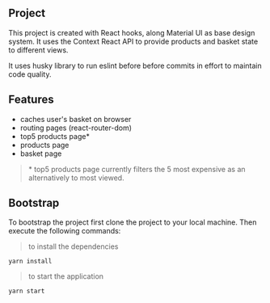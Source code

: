 ## Project

This project is created with React hooks, along Material UI as base design system. It uses the Context React API to provide products and basket state to different views.

It uses husky library to run eslint before before commits in effort to maintain code quality.

## Features

- caches user's basket on browser
- routing pages (react-router-dom)
- top5 products page*
- products page
- basket page

> \* top5 products page currently filters the 5 most expensive as an alternatively to most viewed.

## Bootstrap

To bootstrap the project first clone the project to your local machine. Then execute the following commands:

> to install the dependencies

```
yarn install
```

> to start the application

```
yarn start
```
